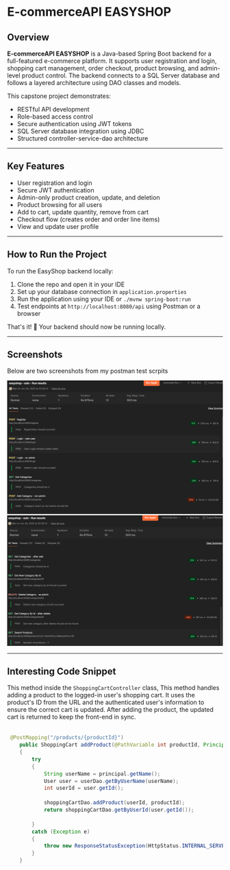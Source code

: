 # E-commerceAPI EASYSHOP

## Overview

**E-commerceAPI EASYSHOP** is a Java-based Spring Boot backend for a full-featured e-commerce platform. It supports user registration and login, shopping cart management, order checkout, product browsing, and admin-level product control. The backend connects to a SQL Server database and follows a layered architecture using DAO classes and models.

This capstone project demonstrates:

- RESTful API development
- Role-based access control 
- Secure authentication using JWT tokens
- SQL Server database integration using JDBC
- Structured controller-service-dao architecture

---

## Key Features

- User registration and login
- Secure JWT authentication
- Admin-only product creation, update, and deletion
- Product browsing for all users
- Add to cart, update quantity, remove from cart
- Checkout flow (creates order and order line items)
- View and update user profile

---

## How to Run the Project

To run the EasyShop backend locally:

1. Clone the repo and open it in your IDE  
2. Set up your database connection in `application.properties`  
3. Run the application using your IDE or `./mvnw spring-boot:run`  
4. Test endpoints at `http://localhost:8080/api` using Postman or a browser

That's it! 🎉 Your backend should now be running locally.

---

## Screenshots

Below are two screenshots from my postman test scrpits 

<img src="./Assets/Postman1.png">

<img src="./Assets/Postman2.png">

---

## Interesting Code Snippet

This method inside the `ShoppingCartController` class, This method handles adding a product to the logged-in user's shopping cart. It uses the product's ID from the URL and the authenticated user's information to ensure the correct cart is updated. After adding the product, the updated cart is returned to keep the front-end in sync.

```java

 @PostMapping("/products/{productId}")
    public ShoppingCart addProduct(@PathVariable int productId, Principal principal)
    {
        try
        {
            String userName = principal.getName();
            User user = userDao.getByUserName(userName);
            int userId = user.getId();

            shoppingCartDao.addProduct(userId, productId);
            return shoppingCartDao.getByUserId(user.getId());

        }
        catch (Exception e)
        {
            throw new ResponseStatusException(HttpStatus.INTERNAL_SERVER_ERROR, "Unable to add product to cart.");
        }
    }


```


